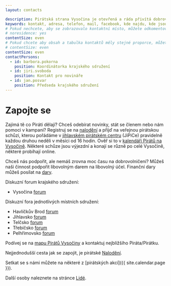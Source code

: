 ```yaml
---
layout: contacts

description: Pirátská strana Vysočina je otevřená a ráda přivítá dobrovolníky a odpoví na dotazy kritiků.
keywords: kontakt, adresa, telefon, mail, facebook, kde najdu, kde jsou
# Pokud nechcete, aby se zobrazovalo kontaktní místo, můžete odkomentovat následující řádek:
# noresidence: yes
contentSize: even
# Pokud chcete aby obsah a tabulka kontaktů měly stejné proporce, můžete použít:
# contentSize: even
contentSize: even
contactPersons:
  - id: barbora.pokorna
    position: Koordinátorka krajského sdružení
  - id: jiri.svoboda
    position: Kontakt pro novináře
  - id: jan.posvar
    position: Předseda krajského sdružení
---
```


<div class="o-section-header o-section-header--indented">
  <h1 class="t-h2-alt">Zapojte se</h1>
</div>

Zajímá tě co Piráti dělají? Chceš odebírat novinky, stát se členem nebo nám pomoci v kampani? Registruj se na [nalodění](https://nalodeni.pirati.cz/) a přijď na veřejnou pirátskou schůzi, kterou pořádáme v [jihlavském pirátském centru](https://vysocina.pirati.cz/jipice/) (JiPiCe) pravidelně každou druhou neděli v měsíci od 16 hodin. Ověř si to v [kalendáři Pirátů na Vysočině](https://calendar.google.com/calendar/embed?src=r26esfjiivuu9temt46dholqhs%40group.calendar.google.com&ctz=Europe%2FPrague). Některé schůze jsou výjezdní a konají se různě po celé Vysočině, některé probíhají online.

Chceš nás podpořit, ale nemáš zrovna moc času na dobrovolničení? Můžeš naši činnost podpořit libovolným darem na libovolný účel. Finanční dary můžeš posílat na [dary](https://dary.pirati.cz).

Diskuzní forum krajského sdružení:
* Vysočina [forum](https://forum.pirati.cz/viewforum.php?f=84)

Diskuzní fora jednotlivých místních sdružení:
* Havlíčkův Brod [forum](https://forum.pirati.cz/viewforum.php?f=862)
* Jihlavsko [forum](https://forum.pirati.cz/viewforum.php?f=1014)
* Telčsko [forum](https://forum.pirati.cz/viewforum.php?f=880)
* Třebíčsko [forum](https://forum.pirati.cz/viewforum.php?f=915)
* Pelhřimovsko [forum](https://forum.pirati.cz/viewforum.php?f=1426)

Podívej se na [mapu Pirátů Vysočiny](https://drive.google.com/open?id=1ZVfpma9qRjEPVzhjQKxsAmhCI_c1dyYF&usp=sharing) a kontaktuj nejbližšího Piráta/Pirátku.

Nejjednodušší cesta jak se zapojit, je pirátské <a href="https://nalodeni.pirati.cz" target="_blank" rel="noopener">Nalodění</a>.

Setkat se s námi můžete na některé z [pirátských akcí]({{ site.calendar.page }}).

Další osoby naleznete na stránce [Lidé](/lide/).
